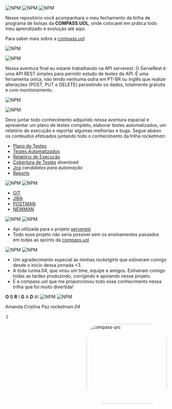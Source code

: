 ![NPM](https://cdn.discordapp.com/attachments/969607335901298801/1012815359440592957/Serverts.png)
![NPM](https://cdn.discordapp.com/attachments/969607335901298801/1012826812864286837/linha.png)
![NPM](https://cdn.discordapp.com/attachments/969607335901298801/1016031622736384121/HELLO.png)

Nesse repositório você acompanhará o meu fechamento da tirlha de programa de bolsas da <b>COMPASS.UOL</b>, onde colocarei em prática todo meu aprendizado e evolução até aqui.

Para saber mais sobre a [compass.uol](https://compass.uol/pt/home/?utm_source=google-ads&utm_medium=ppc&utm_campaign=compasso-uol-institucional&utm_term=compass%20uol&gclid=Cj0KCQjwmdGYBhDRARIsABmSEeO5tRTLoKY-fqtn-6g3LtGYgl542ApqJY1QmndPLt9ox3NioqefZC4aAltREALw_wcB)

![NPM](https://cdn.discordapp.com/attachments/969607335901298801/1012826812864286837/linha.png)

![NPM](https://cdn.discordapp.com/attachments/969607335901298801/1016031969945079808/Serverestaa.png)

Nessa aventura final eu estarei trabalhando na API serverest. 
O ServeRest é uma API REST simples para permitir estudo de testes de API.
É uma ferramenta única, não tendo nenhuma outra em PT-BR ou inglês que realize alterações (POST, PUT e DELETE) persistindo os dados, totalmente gratuita e com monitoramento.

![NPM](https://cdn.discordapp.com/attachments/969607335901298801/1012826812864286837/linha.png)

![NPM](https://cdn.discordapp.com/attachments/969607335901298801/1016030544213065851/OBJETIVOS.png)

Devo juntar todo conhecimento adquirido nessa aventura espacial e apresentar um plano de testes completo, elaborar testes automatizados, um relatório de execução e reportar algumas melhorias e bugs. 
Segue abaixo os conteudos efetuados juntando todo o conhecimento da trilha <i>rocketman</i>:


 - [Plano de Testes](https://www.canva.com/design/DAFG4qIQMHA/getYBOqNFs1u0kL6zsAYVQ/view?utm_content=DAFG4qIQMHA&utm_campaign=designshare&utm_medium=link&utm_source=homepage_design_menu)
 - [Testes Automatizados](https://github.com/Amanda-Paz/Rocketman_AmandaPaz_CompassProjetoFinal/tree/main/Arquivos%20Postman)
 - [Relatório de Execução](https://github.com/Amanda-Paz/Rocketman_AmandaPaz_CompassProjetoFinal/tree/main/Newman)
 - [Cobertura de Testes](https://github.com/Amanda-Paz/Rocketman_AmandaPaz_CompassProjetoFinal/tree/main/Newman) <i>download</i>
 - [Jira](https://amandapazz.atlassian.net/jira/software/c/projects/SVR/issues) <i>candidatos para automação</i>
 - [Reports](https://github.com/Amanda-Paz/Rocketman_AmandaPaz_CompassProjetoFinal/issues)

![NPM](https://cdn.discordapp.com/attachments/969607335901298801/1012826812864286837/linha.png)
![NPM](https://cdn.discordapp.com/attachments/969607335901298801/1016031122959913021/PROGRAMAS.png)

- [GIT](https://git-scm.com/)
- [JIRA](https://www.atlassian.com/br/software/jira?&aceid=&adposition=&adgroup=146769768428&campaign=17612699488&creative=607154052841&device=c&keyword=jira&matchtype=e&network=g&placement=&ds_kids=p71879991988&ds_e=GOOGLE&ds_eid=700000001558501&ds_e1=GOOGLE&gclid=Cj0KCQjwmdGYBhDRARIsABmSEeMJ9-9KT_yNMS7BR17-zVmWSoeyIn9qDgbv9XA9HpXIkfM50EpH37waAoMxEALw_wcB&gclsrc=aw.ds)
- [POSTMAN](https://www.postman.com/downloads/)
- [NEWMAN](https://github.com/Amanda-Paz/Rocketman_AmandaPaz_CompassProjetoFinal/blob/main/Newman/readme.md)

![NPM](https://cdn.discordapp.com/attachments/969607335901298801/1012826812864286837/linha.png)
![NPM](https://cdn.discordapp.com/attachments/969607335901298801/1016141169455009883/Creditos.png)

 - Api utilizada para o projeto [serverest](https://serverest.dev)
 - Todo esse projeto não seria possível sem os ensinamentos passados em todas as sprints da [compass.uol](https://compass.uol/pt/home/?utm_source=google-ads&utm_medium=ppc&utm_campaign=compasso-uol-institucional&utm_term=compass%20uol&gclid=Cj0KCQjwmdGYBhDRARIsABmSEeO5tRTLoKY-fqtn-6g3LtGYgl542ApqJY1QmndPLt9ox3NioqefZC4aAltREALw_wcB)

![NPM](https://cdn.discordapp.com/attachments/969607335901298801/1012826812864286837/linha.png)
![NPM](https://cdn.discordapp.com/attachments/969607335901298801/1016141178955116674/agradecimentos.png)

 - Um agradecimento especial as minhas <i>rocketgirls</i> que estiveram comigo desde o inicio dessa jornada <3. 
 - A toda turma.04, que virou um time, equipe e amigos. Estiveram comigo todas as tardes produzindo, corrigindo e apoiando nesse projeto. 
 - E a compass.uol que me proporcionou todo esse conhecimento nessa trilha que foi muito divertida!

<b>O</b> B <b>R</b> I <b>G</b> A <b>D</b> A!
![NPM](https://cdn.discordapp.com/attachments/969607335901298801/1012826812864286837/linha.png)
![NPM](https://cdn.discordapp.com/attachments/969607335901298801/1016141183619190784/autora.png)

Amanda Cristina Paz
 <i>rocketman.04</i>

:)

<img align="right" alt="Compass-pic" height="250" style="border-radius:50px;" src="https://cdn.discordapp.com/attachments/969607335901298801/1001567674767257711/Sem_Titulo-2.png">
</div>


 

